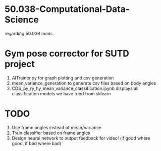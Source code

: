 # 50.038-Computational-Data-Science
regarding 50.038 mods


# Gym pose corrector for SUTD project
1. AITrainer.py for graph plotting and csv generation
2. mean_variance_generation to generate csv files based on body angles 
3. CDS_py_ry_hy_mean_variance_classification.ipynb displays all classification models we have tried from sklearn


# TODO
1. Use frame angles instead of mean/variance 
2. Train classifier based on frame angles
3. Design neural network to output feedback for video! (if good where good, if bad where bad)
